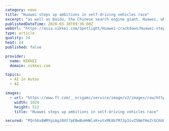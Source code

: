```yaml
---
category: news
title: "Huawei steps up ambitions in self-driving vehicles race"
excerpt: "as well as Baidu, the Chinese search engine giant. Huawei, which is due to report its annual results on Tuesday and declined to comment, is specifically interested in developing its autonomous driving platform, the key integrated electric system that serves as the \"brain\" for a self-driving vehicle. U.S. rivals like Tesla, Waymo, Nvidia ..."
publishedDateTime: 2020-03-30T09:36:00Z
webUrl: "https://asia.nikkei.com/Spotlight/Huawei-crackdown/Huawei-steps-up-ambitions-in-self-driving-vehicles-race"
type: article
quality: 24
heat: 24
published: false

provider:
  name: NIKKEI
  domain: nikkei.com

topics:
  - AI in Autos
  - AI

images:
  - url: "https://www.ft.com/__origami/service/image/v2/images/raw/https%3A%2F%2Fs3-ap-northeast-1.amazonaws.com%2Fpsh-ex-ftnikkei-3937bb4%2Fimages%2F1%2F6%2F6%2F3%2F25873661-1-eng-GB%2FRTX4YZOMre.jpg?source=nar-cms&width=1024&height=512&fit=cover&gravity=faces"
    width: 1024
    height: 512
    title: "Huawei steps up ambitions in self-driving vehicles race"

secured: "PQrG6x8WMYgiAgJ0Xt7pEBwBuHHWlxK+uYxME8b7M7Jp3ivZ5NmfHoZrGC6UOzew++Afg7P0eVp/oJ713rvN2MFhnZTeOt0nQiTpNDQhKrKeYiANEJXxE+w0L+Hg/c7C8WW4Rm1fVKQOxd7dGhDvjecGoSfKE5kSXpHQVtI9v94wq6cxN6ejNXNv78rg/f2NAC0ELaQC1PVgW6flYpDtJoO4AS98Md88VjhUxKgwp3C+Po5pfDNQmG3WmYuPttkd4v6dKGW+KxoyOCRIiZUWCPfPlqu7Ff3cRjN3US3bNdL3GJL9w3kp0cn+FIzrlhkD;IogL1Gn0cTiGyP/davuVbg=="
---
```


